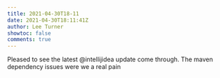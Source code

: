 ```yaml
---
title: 2021-04-30T18-11
date: 2021-04-30T18:11:41Z
author: Lee Turner
showtoc: false
comments: true
---
```


Pleased to see the latest @intellijidea update come through.  The maven dependency issues were we a real pain


